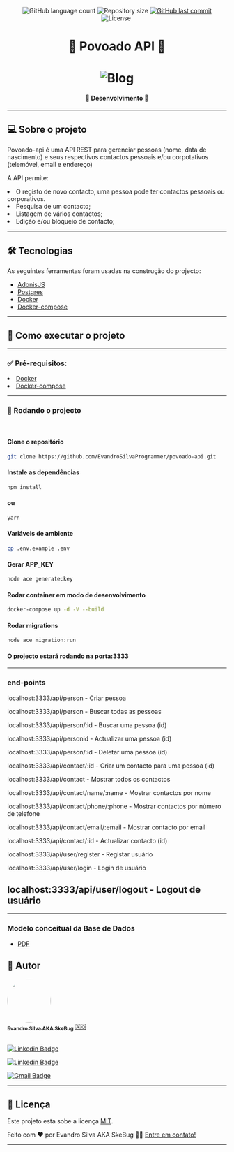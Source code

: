 <p align="center">
  <img alt="GitHub language count" src="https://img.shields.io/github/languages/count/EvandroSilvaProgrammer/blog-with-external-api?color=%2304D361">

  <img alt="Repository size" src="https://img.shields.io/github/repo-size/EvandroSilvaProgrammer/blog-with-external-api">

  <a href="https://github.com/tgmarinho/README-ecoleta/commits/master">
    <img alt="GitHub last commit" src="https://img.shields.io/github/last-commit/EvandroSilvaProgrammer/blog-with-external-api">
  </a>
    
   <img alt="License" src="https://img.shields.io/badge/license-MIT-brightgreen">

   <img alt="" src="https://img.shields.io/badge/Feito por-Evandro Silva AKA SkeBug-blueviolet">
</p>
<h1 align="center" style="font-weight: bold"> 📰 Povoado API 📰</h1>
<h1 align="center">
    <img alt="Blog" title="#Blog" src="src/assets/images/readMe/banner.gif" />
</h1>

<h4 align="center"> 
	🚧 Desenvolvimento 🚧
</h4>

<!-- <h3 align="center"> <a href="https://admiring-lalande-c76a7f.netlify.app/">Acessar a demonstração</a> </h3> -->

---
## 💻 Sobre o projeto

<p>
  Povoado-api é uma API REST para gerenciar pessoas (nome, data de nascimento) e seus respectivos contactos pessoais e/ou corpotativos (telemóvel, email e endereço)

  A API permite:
  <li>O registo de novo contacto, uma pessoa pode ter contactos pessoais ou
corporativos.</li>
  <li>Pesquisa de um contacto;</li>
  <li>Listagem de vários contactos;</li>
  <li>Edição e/ou bloqueio de contacto;</li>
</p>

---
## 🛠 Tecnologias
<p>As seguintes ferramentas foram usadas na construção do projecto:</p>

<ul>
  <li><a href="https://adonisjs.com/">AdonisJS</a></li>
  <li><a href="https://www.postgresql.org/">Postgres</a></li>
  <li><a href="https://www.docker.com/">Docker</a></li>
  <li><a href="https://docs.docker.com/compose/">Docker-compose</a></li>
</ul>


---
## 🚀 Como executar o projeto
---
### ✅ Pré-requisitos:

<li><a href="https://www.docker.com/">Docker</a></li>
<li><a href="https://docs.docker.com/compose/">Docker-compose</a></li>

---
### 🎲 Rodando o projecto
</br>

#### Clone o repositório
```bash
git clone https://github.com/EvandroSilvaProgrammer/povoado-api.git
```
#### Instale as dependências
```bash
npm install
```

#### ou
```bash
yarn
```

#### Variáveis de ambiente
```bash
cp .env.example .env
```

#### Gerar APP_KEY
```bash
node ace generate:key 
```

#### Rodar container em modo de desenvolvimento
```bash
docker-compose up -d -V --build 
```

#### Rodar migrations
```bash
node ace migration:run 
```

#### O projecto estará rodando na porta:3333

---
### end-points
localhost:3333/api/person - Criar pessoa 

localhost:3333/api/person - Buscar todas as pessoas

localhost:3333/api/person/:id - Buscar uma pessoa (id)

localhost:3333/api/personid - Actualizar uma pessoa (id)

localhost:3333/api/person/:id - Deletar uma pessoa (id)

localhost:3333/api/contact/:id - Criar um contacto para uma pessoa (id)

localhost:3333/api/contact - Mostrar todos os contactos

localhost:3333/api/contact/name/:name - Mostrar contactos por nome

localhost:3333/api/contact/phone/:phone - Mostrar contactos por número de telefone

localhost:3333/api/contact/email/:email - Mostrar contacto por email

localhost:3333/api/contact/:id - Actualizar contacto (id)

localhost:3333/api/user/register - Registar usuário

localhost:3333/api/user/login - Login de usuário

localhost:3333/api/user/logout - Logout de usuário
---

---
### Modelo conceitual da Base de Dados
* [PDF](database/Entity-Relationship-Diagram.pdf)

## 🦸 Autor

<a href="https://github.com/EvandroSilvaProgrammer">
 <img style="border-radius: 50%;" src="https://avatars.githubusercontent.com/u/67426023?v=4" width="100px;" alt=""/>
 <br />
 <sub><b>Evandro Silva AKA SkeBug</b></sub></a> <a href="https://github.com/EvandroSilvaProgrammer" title="EvandroSilva">🇦🇴</a>
 <br /> <br />

[![Linkedin Badge](https://img.shields.io/badge/-Evandro-blue?style=flat-square&logo=Linkedin&logoColor=white&link=https://www.linkedin.com/in/evandrosilva-programmer/)](https://www.linkedin.com/in/evandrosilva-programmer/) 

[![Linkedin Badge](https://img.shields.io/badge/-Evandro-blue?style=flat-square&logo=facebook&logoColor=white&link=https://www.facebook.com/evandrosilva.programmer)](https://www.facebook.com/evandrosilva.programmer)

[![Gmail Badge](https://img.shields.io/badge/-evandrosilva.programmer@gmail.com-c14438?style=flat-square&logo=Gmail&logoColor=white&link=mailto:tgmarinho@gmail.com)](mailto:evandrosilva.programmer@gmail.com)

---

## 📝 Licença

Este projeto esta sobe a licença [MIT](./LICENSE).

Feito com ❤️ por Evandro Silva AKA SkeBug 👋🏽 [Entre em contato!](https://www.linkedin.com/in/evandrosilva-programmer/)

---
